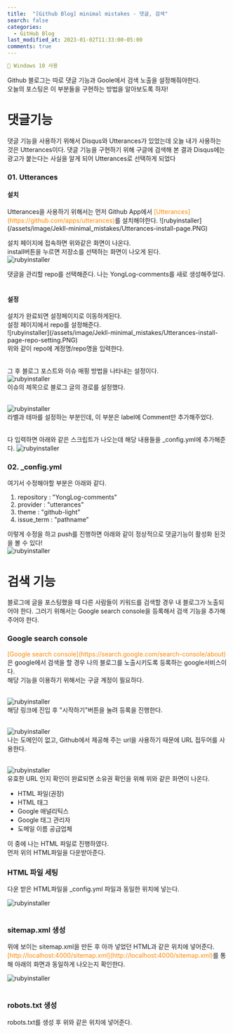 ```yaml
---
title:  "[Github Blog] minimal mistakes - 댓글, 검색"
search: false
categories: 
  - GitHub Blog
last_modified_at: 2023-01-02T11:33:00-05:00
comments: true 
---
```

```yaml
📌 Windows 10 사용
```
<!--
블럭 사용법
 ```yaml
```
!-->

<!-- 
[Ruby install](https://rubyinstaller.org/downloads/) 하이퍼 링크
![rubyinstaller](/assets/image/Jekll-minimal_mistakes/rubyinstaller.PNG) 이미지
<mark style='background-color: #fff5b1'>...</mark><br> 형광팬처리
--> 

  Github 블로그는 따로 댓글 기능과 Goole에서 검색 노출을 설정해줘야한다.<br>
  오늘의 포스팅은 이 부분들을 구현하는 방법을 알아보도록 하자!<br>

<h1>댓글기능</h1>
 댓글 기능을 사용하기 위해서 Disqus와 Utterances가 있었는데 오늘 내가 사용하는 것은 Utterances이다. 댓글 기능을 구현하기 위해 구글에 검색해 본 결과 Disqus에는 광고가 붙는다는 사실을 알게 되어 Utterances로 선택하게 되었다<br>
<h3>01. Utterances</h3>
 <h4>설치</h4>
  Utterances을 사용하기 위해서는 먼저 Github App에서 <span style="color:#fd8900"> [Utterances](https://github.com/apps/utterances)</span>를 설치해야한다.
  ![rubyinstaller](/assets/image/Jekll-minimal_mistakes/Utterances-install-page.PNG)<br>

  설치 페이지에 접속하면 위와같은 화면이 나온다. <br>
  install버튼을 누르면 저장소를 선택하는 화면이 나오게 된다. <br>
   ![rubyinstaller](/assets/image/Jekll-minimal_mistakes/Utterances-install-page-repo.PNG) <br>

   댓글을 관리할 repo를 선택해준다. 나는 YongLog-comments를 새로 생성해주었다.<br><br>

   <h4>설정</h4>
   설치가 완료되면 설정페이지로 이동하게된다.<br>
   설정 페이지에서 repo를 설정해준다.<br>
   ![rubyinstaller](/assets/image/Jekll-minimal_mistakes/Utterances-install-page-repo-setting.PNG) <br>
   위와 같이 repo에 계정명/repo명을 입력한다.<br><br>

   그 후 블로그 포스트와 이슈 매핑 방법을 나타내는 설정이다.<br>
  ![rubyinstaller](/assets/image/Jekll-minimal_mistakes/Utterances-install-page-repo-mapping.PNG)<br>
  이슈의 제목으로 블로그 글의 경로를 설정했다.<br><br>

  ![rubyinstaller](/assets/image/Jekll-minimal_mistakes/Utterances-install-page-repo-label.PNG)<br>
  라벨과 테마를 설정하는 부분인데, 이 부분은 label에 Comment만 추가해주었다.<br><br>

  다 입력하면 아래와 같은 스크립트가 나오는데 해당 내용들을 _config.yml에 추가해준다.
   ![rubyinstaller](/assets/image/Jekll-minimal_mistakes/Utterances-install-page-repo-end.PNG)<br>
   
<h3>02. _config.yml</h3>
 여기서 수정해야할 부분은 아래와 같다.<br>

 1. repository : "YongLog-comments"
 2. provider : "utterances" 
 3. theme : "github-light"
 4. issue_term : "pathname"

 이렇게 수정을 하고 push를 진행하면 아래와 같이 정상적으로 댓글기능이 활성화 된것을 볼 수 있다!<br>
 ![rubyinstaller](/assets/image/Jekll-minimal_mistakes/Utterances-install-page-comment.PNG)<br>

<h1>검색 기능</h1>
블로그에 글을 포스팅했을 때 다른 사람들이 키워드를 검색할 경우 내 블로그가 노출되어야 한다. 그러기 위해서는 Google search console을 등록해서 검색 기능을 추가해 주어야 한다.<br>

  <h3>Google search console</h3>
  <span style="color:#fd8900">[Google search console](https://search.google.com/search-console/about)</span>은 google에서 검색을 할 경우 나의 블로그를 노출시키도록 등록하는 google서비스이다.<br>
  해당 기능을 이용하기 위해서는 구글 계정이 필요하다.<br><br>

  ![rubyinstaller](/assets/image/Jekll-minimal_mistakes/Google_search_console-start.PNG)<br>
  해당 링크에 진입 후 "시작하기"버튼을 눌려 등록을 진행한다.<br><br>

  ![rubyinstaller](/assets/image/Jekll-minimal_mistakes/Google_search_console-step1.PNG)<br>
  나는 도메인이 없고, Github에서 제공해 주는 url을 사용하기 때문에 URL 접두어를 사용한다.<br><br>

  ![rubyinstaller](/assets/image/Jekll-minimal_mistakes/Google_search_console-step2.PNG)<br>
  유효한 URL 인지 확인이 완료되면 소유권 확인을 위해 위와 같은 화면이 나온다.
- HTML 파일(권장)
- HTML 태그
- Google 애널리틱스
- Google 태그 관리자
- 도메일 이름 공급업체

이 중에 나는 HTML 파일로 진행하였다.<br>
먼저 위의 HTML파일을 다운받아준다.<br>

<h3>HTML 파일 세팅</h3>
  다운 받은 HTML파일을 _config.yml 파일과 동일한 위치에 넣는다.<br>

  ![rubyinstaller](/assets/image/Jekll-minimal_mistakes/Google_search_console-step3.PNG)<br><br>

<h3>sitemap.xml 생성</h3>
<script src="https://gist.github.com/heui-yong/e1be0a648c7e77a6a8ec4a60eb157d87.js"></script>
위에 보이는 sitemap.xml을 만든 후 아까 넣었던 HTML과 같은 위치에 넣어준다.<br>
<span style="color:#fd8900">[http://localhost:4000/sitemap.xml](http://localhost:4000/sitemap.xml)</span>를 통해 아래의 화면과 동일하게 나오는지 확인한다.

![rubyinstaller](/assets/image/Jekll-minimal_mistakes/Google_search_console-step4.PNG)<br><br>

<h3>robots.txt 생성</h3>
<script src="https://gist.github.com/heui-yong/926743e1b8a651e4195e21aa6be5a95e.js"></script>
robots.txt를 생성 후 위와 같은 위치에 넣어준다.



    




